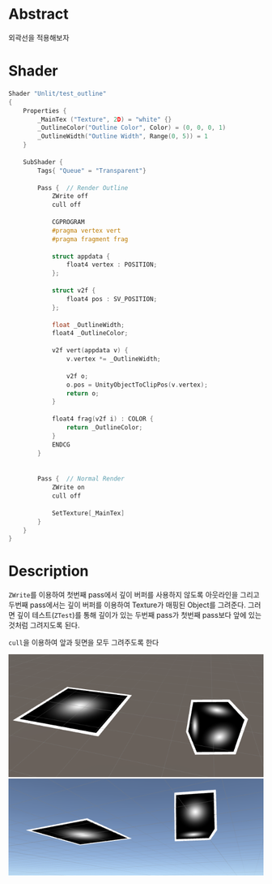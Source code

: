 # Abstract

외곽선을 적용해보자

# Shader

```c
Shader "Unlit/test_outline"
{
	Properties {
		_MainTex ("Texture", 2D) = "white" {}
		_OutlineColor("Outline Color", Color) = (0, 0, 0, 1)
		_OutlineWidth("Outline Width", Range(0, 5)) = 1
	}

	SubShader {
		Tags{ "Queue" = "Transparent"}

		Pass {	// Render Outline
			ZWrite off
			cull off

			CGPROGRAM
			#pragma vertex vert
			#pragma fragment frag

			struct appdata {
				float4 vertex : POSITION;
			};

			struct v2f {
				float4 pos : SV_POSITION;
			};

			float _OutlineWidth;
			float4 _OutlineColor;

			v2f vert(appdata v) {
				v.vertex *= _OutlineWidth;

				v2f o;
				o.pos = UnityObjectToClipPos(v.vertex);
				return o;
			}

			float4 frag(v2f i) : COLOR {
				return _OutlineColor;
			}
			ENDCG
		}


		Pass {	// Normal Render
			ZWrite on
			cull off

			SetTexture[_MainTex]
		}
	}
}
```

# Description

`ZWrite`를 이용하여 첫번째 pass에서 깊이 버퍼를 사용하지 않도록 아웃라인을 그리고 두번째 pass에서는 깊이 버퍼를 이용하여 Texture가 매핑된 Object를 그려준다. 그러면 깊이 테스트(`ZTest`)를 통해 깊이가 있는 두번째 pass가 첫번째 pass보다 앞에 있는 것처럼 그려지도록 된다.

`cull`을 이용하여 앞과 뒷면을 모두 그려주도록 한다

![](./Images/img_1.png)
![](./Images/img_2.png)